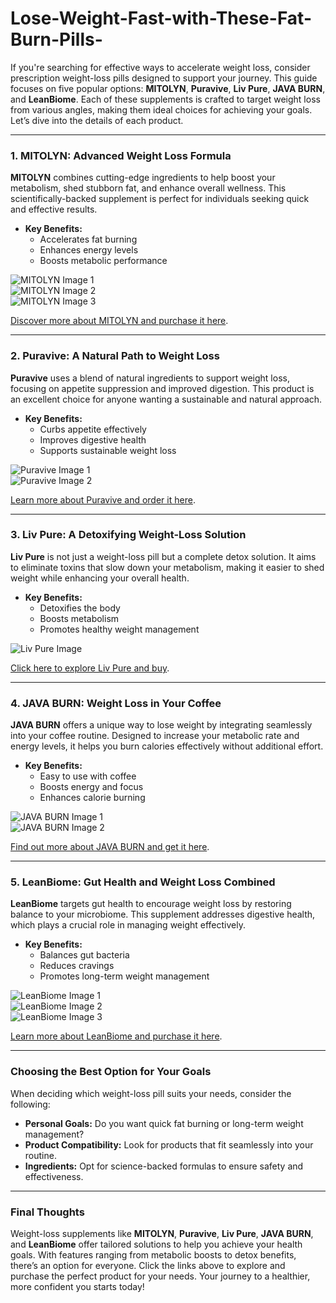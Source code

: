 # Lose-Weight-Fast-with-These-Fat-Burn-Pills-


If you're searching for effective ways to accelerate weight loss, consider prescription weight-loss pills designed to support your journey. This guide focuses on five popular options: **MITOLYN**, **Puravive**, **Liv Pure**, **JAVA BURN**, and **LeanBiome**. Each of these supplements is crafted to target weight loss from various angles, making them ideal choices for achieving your goals. Let’s dive into the details of each product.

---

### 1. MITOLYN: Advanced Weight Loss Formula

**MITOLYN** combines cutting-edge ingredients to help boost your metabolism, shed stubborn fat, and enhance overall wellness. This scientifically-backed supplement is perfect for individuals seeking quick and effective results.

- **Key Benefits:**
  - Accelerates fat burning
  - Enhances energy levels
  - Boosts metabolic performance

![MITOLYN Image 1](https://github.com/user-attachments/assets/08279b20-8327-4505-997c-fcc2548e856d)  
![MITOLYN Image 2](https://github.com/user-attachments/assets/4713c8be-2472-4b12-bd23-88fdebd4c3ab)  
![MITOLYN Image 3](https://github.com/user-attachments/assets/1d7077bc-e988-4ea5-baf7-dc84283b0d5d)  

[Discover more about MITOLYN and purchase it here](https://tinyurl.com/3wdd3ua3).

---

### 2. Puravive: A Natural Path to Weight Loss

**Puravive** uses a blend of natural ingredients to support weight loss, focusing on appetite suppression and improved digestion. This product is an excellent choice for anyone wanting a sustainable and natural approach.

- **Key Benefits:**
  - Curbs appetite effectively
  - Improves digestive health
  - Supports sustainable weight loss

![Puravive Image 1](https://github.com/user-attachments/assets/9e779f6e-3908-44ff-b733-e06f65b30477)  
![Puravive Image 2](https://github.com/user-attachments/assets/a5db1d0c-dfcf-4274-b189-06d5f644ddbc)  

[Learn more about Puravive and order it here](https://tinyurl.com/bdev4nn2).

---

### 3. Liv Pure: A Detoxifying Weight-Loss Solution

**Liv Pure** is not just a weight-loss pill but a complete detox solution. It aims to eliminate toxins that slow down your metabolism, making it easier to shed weight while enhancing your overall health.

- **Key Benefits:**
  - Detoxifies the body
  - Boosts metabolism
  - Promotes healthy weight management

![Liv Pure Image](https://github.com/user-attachments/assets/595f0830-e3b4-44b5-8f75-f108ce2ee184)  

[Click here to explore Liv Pure and buy](https://tinyurl.com/2zkmewam).

---

### 4. JAVA BURN: Weight Loss in Your Coffee

**JAVA BURN** offers a unique way to lose weight by integrating seamlessly into your coffee routine. Designed to increase your metabolic rate and energy levels, it helps you burn calories effectively without additional effort.

- **Key Benefits:**
  - Easy to use with coffee
  - Boosts energy and focus
  - Enhances calorie burning

![JAVA BURN Image 1](https://github.com/user-attachments/assets/adb5dbdb-2b97-4328-9922-d23cff55a9bd)  
![JAVA BURN Image 2](https://github.com/user-attachments/assets/709d7f79-b89d-4ede-948f-82c178536876)  

[Find out more about JAVA BURN and get it here](https://tinyurl.com/5ehafp59).

---

### 5. LeanBiome: Gut Health and Weight Loss Combined

**LeanBiome** targets gut health to encourage weight loss by restoring balance to your microbiome. This supplement addresses digestive health, which plays a crucial role in managing weight effectively.

- **Key Benefits:**
  - Balances gut bacteria
  - Reduces cravings
  - Promotes long-term weight management

![LeanBiome Image 1](https://github.com/user-attachments/assets/343c2a95-3dad-4ebb-b739-b2c747ad4cc6)  
![LeanBiome Image 2](https://github.com/user-attachments/assets/52d63530-9ac1-418e-82ce-1523486702ec)  
![LeanBiome Image 3](https://github.com/user-attachments/assets/69257f50-dd3d-414d-8401-db9377db4949)  

[Learn more about LeanBiome and purchase it here](https://tinyurl.com/h747d7ek).

---

### Choosing the Best Option for Your Goals

When deciding which weight-loss pill suits your needs, consider the following:
- **Personal Goals:** Do you want quick fat burning or long-term weight management?
- **Product Compatibility:** Look for products that fit seamlessly into your routine.
- **Ingredients:** Opt for science-backed formulas to ensure safety and effectiveness.

---

### Final Thoughts

Weight-loss supplements like **MITOLYN**, **Puravive**, **Liv Pure**, **JAVA BURN**, and **LeanBiome** offer tailored solutions to help you achieve your health goals. With features ranging from metabolic boosts to detox benefits, there’s an option for everyone. Click the links above to explore and purchase the perfect product for your needs. Your journey to a healthier, more confident you starts today!
